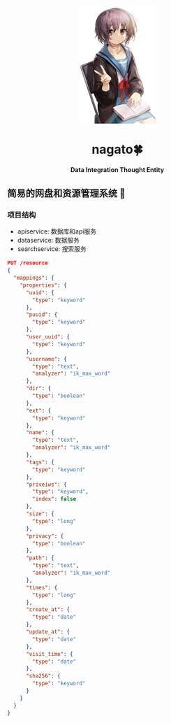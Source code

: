 <p align="center"><img width="180" src="./logo.png" alt="logo"></p>
<h1 align="center">nagato🍀</h1>
<h4 align="center">Data Integration Thought Entity</h4>


## 简易的网盘和资源管理系统 💯
### 项目结构
- apiservice: 数据库和api服务
- dataservice: 数据服务
- searchservice: 搜索服务


```json
PUT /resource
{
  "mappings": {
    "properties": {
      "uuid": {
        "type": "keyword"
      },
      "puuid": {
        "type": "keyword"
      },
      "user_uuid": {
        "type": "keyword"
      },
      "username": {
        "type": "text",
        "analyzer": "ik_max_word"
      },
      "dir": {
        "type": "boolean"
      },
      "ext": {
        "type": "keyword"
      },
      "name": {
        "type": "text",
        "analyzer": "ik_max_word"
      },
      "tags": {
        "type": "keyword"
      },
      "priveiws": {
        "type": "keyword",
        "index": false
      },
      "size": {
        "type": "long"
      },
      "privacy": {
        "type": "boolean"
      },
      "path": {
        "type": "text",
        "analyzer": "ik_max_word"
      },
      "times": {
        "type": "long"
      },
      "create_at": {
        "type": "date"
      },
      "update_at": {
        "type": "date"
      },
      "visit_time": {
        "type": "date"
      },
      "sha256": {
        "type": "keyword"
      }
    }
  }
}
```